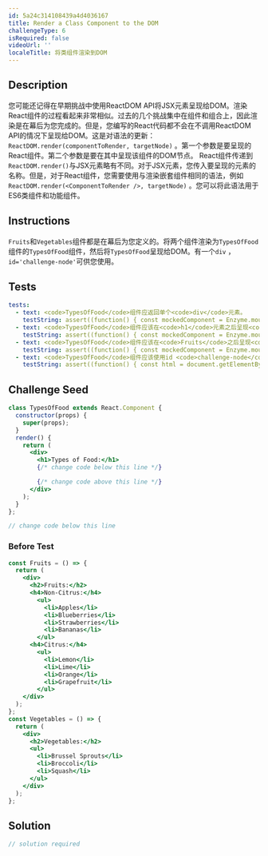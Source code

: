 ```yaml
---
id: 5a24c314108439a4d4036167
title: Render a Class Component to the DOM
challengeType: 6
isRequired: false
videoUrl: ''
localeTitle: 将类组件渲染到DOM
---
```


## Description
<section id="description">您可能还记得在早期挑战中使用ReactDOM API将JSX元素呈现给DOM。渲染React组件的过程看起来非常相似。过去的几个挑战集中在组件和组合上，因此渲染是在幕后为您完成的。但是，您编写的React代码都不会在不调用ReactDOM API的情况下呈现给DOM。这是对语法的更新： <code>ReactDOM.render(componentToRender, targetNode)</code> 。第一个参数是要呈现的React组件。第二个参数是要在其中呈现该组件的DOM节点。 React组件传递到<code>ReactDOM.render()</code>与JSX元素略有不同。对于JSX元素，您传入要呈现的元素的名称。但是，对于React组件，您需要使用与渲染嵌套组件相同的语法，例如<code>ReactDOM.render(&lt;ComponentToRender /&gt;, targetNode)</code> 。您可以将此语法用于ES6类组件和功能组件。 </section>

## Instructions
<section id="instructions"> <code>Fruits</code>和<code>Vegetables</code>组件都是在幕后为您定义的。将两个组件渲染为<code>TypesOfFood</code>组件的<code>TypesOfFood</code>组件，然后将<code>TypesOfFood</code>呈现给DOM。有一个<code>div</code> ， <code>id=&#39;challenge-node&#39;</code>可供您使用。 </section>

## Tests
<section id='tests'>

```yml
tests:
  - text: <code>TypesOfFood</code>组件应返回单个<code>div</code>元素。
    testString: assert((function() { const mockedComponent = Enzyme.mount(React.createElement(TypesOfFood)); return mockedComponent.children().type() === 'div'; })(), 'The <code>TypesOfFood</code> component should return a single <code>div</code> element.');
  - text: <code>TypesOfFood</code>组件应该在<code>h1</code>元素之后呈现<code>Fruits</code>组件。
    testString: assert((function() { const mockedComponent = Enzyme.mount(React.createElement(TypesOfFood)); return mockedComponent.children().childAt(1).name() === 'Fruits'; })(), 'The <code>TypesOfFood</code> component should render the <code>Fruits</code> component after the <code>h1</code> element.');
  - text: <code>TypesOfFood</code>组件应该在<code>Fruits</code>之后呈现<code>Vegetables</code>组件。
    testString: assert((function() { const mockedComponent = Enzyme.mount(React.createElement(TypesOfFood)); return mockedComponent.children().childAt(2).name() === 'Vegetables'; })(), 'The <code>TypesOfFood</code> component should render the <code>Vegetables</code> component after <code>Fruits</code>.');
  - text: <code>TypesOfFood</code>组件应该使用id <code>challenge-node</code>呈现给<code>div</code>的DOM。
    testString: assert((function() { const html = document.getElementById('challenge-node').childNodes[0].innerHTML; return (html === '<h1>Types of Food:</h1><div><h2>Fruits:</h2><h4>Non-Citrus:</h4><ul><li>Apples</li><li>Blueberries</li><li>Strawberries</li><li>Bananas</li></ul><h4>Citrus:</h4><ul><li>Lemon</li><li>Lime</li><li>Orange</li><li>Grapefruit</li></ul></div><div><h2>Vegetables:</h2><ul><li>Brussel Sprouts</li><li>Broccoli</li><li>Squash</li></ul></div>'); })(), 'The <code>TypesOfFood</code> component should render to the DOM within the <code>div</code> with the id <code>challenge-node</code>.');

```

</section>

## Challenge Seed
<section id='challengeSeed'>

<div id='jsx-seed'>

```jsx
class TypesOfFood extends React.Component {
  constructor(props) {
    super(props);
  }
  render() {
    return (
      <div>
        <h1>Types of Food:</h1>
        {/* change code below this line */}

        {/* change code above this line */}
      </div>
    );
  }
};

// change code below this line

```

</div>

### Before Test
<div id='jsx-setup'>

```jsx
const Fruits = () => {
  return (
    <div>
      <h2>Fruits:</h2>
      <h4>Non-Citrus:</h4>
        <ul>
          <li>Apples</li>
          <li>Blueberries</li>
          <li>Strawberries</li>
          <li>Bananas</li>
        </ul>
      <h4>Citrus:</h4>
        <ul>
          <li>Lemon</li>
          <li>Lime</li>
          <li>Orange</li>
          <li>Grapefruit</li>
        </ul>
    </div>
  );
};
const Vegetables = () => {
  return (
    <div>
      <h2>Vegetables:</h2>
      <ul>
        <li>Brussel Sprouts</li>
        <li>Broccoli</li>
        <li>Squash</li>
      </ul>
    </div>
  );
};

```

</div>


</section>

## Solution
<section id='solution'>

```js
// solution required
```
</section>
